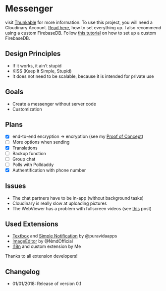 # Messenger
visit [Thunkable](https://community.thunkable.com/t/preview-textme-another-thunkable-instant-messenger/10465) for more information.
To use this project, you will need a Cloudinary Account. [Read here](https://docs.thunkable.com/android/components/storage/cloudinary-db.html), 
how to set everything up. I also recommend using a custom FirebaseDB. Follow 
[this tutorial](https://community.thunkable.com/t/firebase-and-where-to-put-it/713/2) on how to set up a custom FirebaseDB.

## Design Principles
* If it works, it ain't stupid
* KISS (Keep It Simple, Stupid)
* It does not need to be scalable, because it is intended for private use

## Goals
* Create a messenger without server code
* Customization

## Plans
- [x] end-to-end encryption -> encryption (see my [Proof of Concept](https://community.thunkable.com/t/secure-chat-proof-of-concept/18016))
- [ ] More options when sending
- [x] Translations
- [ ] Backup function
- [ ] Group chat
- [ ] Polls with Polldaddy
- [x] Authentification with phone number

## Issues
* The chat partners have to be in-app (without background tasks)
* Cloudinary is really slow at uploading pictures
* The WebViewer has a problem with fullscreen videos (see [this](https://community.thunkable.com/t/webviewer-problem-with-fullscreen-video/3083) post)

## Used Extensions
* [Textbox](https://puravidaapps.com/textbox.php) and [Simple Notification](https://puravidaapps.com/notification.php) by @puravidaapps
* [ImageEditor](https://nmd-apps.jimdo.com/extensions/nmd-extensions/#6) by @NmdOfficial
* [I18n](https://github.com/10MINT/extensions/tree/master/I18n) and custom extension by Me

Thanks to all extension developers!

## Changelog
* 01/01/2018: Release of version 0.1
